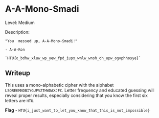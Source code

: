 # A-A-Mono-Smadi

Level: Medium

Description:

```
"You  messed up, A-A-Mono-Smadi!"

- A-A-Ron

`HTU{o_bdhw_xluw_wp_yew_fpd_iupx_wnlw_wnoh_oh_upw_ogvphhosye}`
```

## Writeup

This uses a mono-alphabetic cipher with the alphabet `LSQREKMNOBIYGUPVZTHWDAXJFC`. Letter frequency and educated guessing will reveal proper results, especially considering that you know the first six letters are `HTU`.

**Flag** - `HTU{i_just_want_to_let_you_know_that_this_is_not_impossible}`

